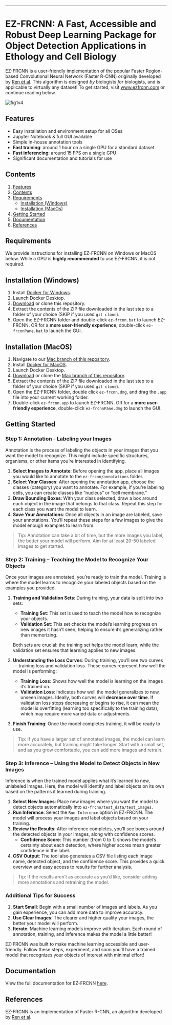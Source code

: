 ---
# EZ-FRCNN: A Fast, Accessible and Robust Deep Learning Package for Object Detection Applications in Ethology and Cell Biology
EZ-FRCNN is a user-friendly implementation of the popular Faster Region-based Convolutional Neural Network (Faster R-CNN) originally developed by [Ren et al](https://ieeexplore.ieee.org/document/7485869). This algorithm is designed *by* biologists *for* biologists, and is applicable to virtually any dataset! To get started, visit www.ezfrcnn.com or continue reading below.

![fig1v4](https://github.com/user-attachments/assets/4c9122a1-6fc1-4a39-9d61-5aa0b0c71db0)

## Features
- Easy installation and environment setup for all OSes
- Jupyter Notebook & full GUI available
- Simple in-house annotation tools
- **Fast training**: around 1 hour on a single GPU for a standard dataset
- **Fast inferencing**: around 15 FPS on a single GPU
- Significant documentation and tutorials for use

## Contents
1. [Features](#features)
2. [Contents](#contents)
3. [Requirements](#requirements)
    - [Installation (Windows)](#installation-windows)
    - [Installation (MacOs)](#installation-macos)
4. [Getting Started](#getting-started)
5. [Documentation](#documentation)
6. [References](#references)

## Requirements
We provide instructions for installing EZ-FRCNN on Windows or MacOS below. While a GPU is **highly recommended** to use EZ-FRCNN, it is not required.

## Installation (Windows)
1. Install [Docker for Windows](https://docs.docker.com/desktop/setup/install/windows-install/).
2. Launch Docker Desktop.
3. [Download](https://minhaskamal.github.io/DownGit/#/home?url=https://github.com/JacobWheelock/ez-frcnn) or clone this repository.
4. Extract the contents of the ZIP file downloaded in the last step to a folder of your choice (SKIP if you used `git clone`).
5. Open the EZ-FRCNN folder and double-click `ez-frcnn.bat` to launch EZ-FRCNN. OR for a **more user-friendly experience**, double-click `ez-frcnnPane.bat` to launch the GUI.

## Installation (MacOS)
1. Navigate to our [Mac branch of this repository](https://github.com/JacobWheelock/ez-frcnn/tree/mac).
2. Install [Docker for MacOS](https://docs.docker.com/desktop/install/mac-install/).
3. Launch Docker Desktop.
4. [Download](https://minhaskamal.github.io/DownGit/#/home?url=https://github.com/JacobWheelock/ez-frcnn/tree/mac) or clone the [Mac branch of this repository](https://github.com/JacobWheelock/ez-frcnn/tree/mac).
5. Extract the contents of the ZIP file downloaded in the last step to a folder of your choice (SKIP if you used `git clone`).
6. Open the EZ-FRCNN folder, double click `ez-frcnn.dmg`, and drag the `.app` file into your current working folder.
7. Double-click `ez-frcnn.app` to launch EZ-FRCNN. OR for a **more user-friendly experience**, double-click `ez-frcnnPane.dmg` to launch the GUI.

## Getting Started
### Step 1: Annotation - Labeling your Images
Annotation is the process of labeling the objects in your images that you want the model to recognize. This might include specific structures, organisms, or other items you’re interested in identifying.
1. **Select Images to Annotate**: Before opening the app, place all images you would like to annotate to the `ez-frcnn/annotations` folder.
2. **Select Your Classes**: After opening the annotation app, choose the classes (category) you want to annotate. For example, if you’re labeling cells, you can create classes like “nucleus” or “cell membrane.”
3. **Draw Bounding Boxes**: With your class selected, draw a box around each object in the image that belongs to that class. Repeat this step for each class you want the model to learn.
4. **Save Your Annotations**: Once all objects in an image are labeled, save your annotations. You’ll repeat these steps for a few images to give the model enough examples to learn from.
>Tip: Annotation can take a bit of time, but the more images you label, the better your model will perform. Aim for at least 20-50 labeled images to get started.

### Step 2: Training – Teaching the Model to Recognize Your Objects
Once your images are annotated, you’re ready to train the model. Training is where the model learns to recognize your labeled objects based on the examples you provided.
1. **Training and Validation Sets**: During training, your data is split into two sets:
    - **Training Set**: This set is used to teach the model how to recognize your objects.
    - **Validation Set**: This set checks the model’s learning progress on new images it hasn’t seen, helping to ensure it’s generalizing rather than memorizing.
      
    Both sets are crucial: the training set helps the model learn, while the validation set ensures that learning applies to new images.

2. **Understanding the Loss Curves**: During training, you’ll see two curves— training loss and validation loss. These curves represent how well the model is performing:
   - **Training Loss**: Shows how well the model is learning on the images it’s trained on.
   - **Validation Loss**: Indicates how well the model generalizes to new, unseen images.
    Ideally, both curves will **decrease over time**. If validation loss stops decreasing or begins to rise, it can mean the model is overfitting (learning too specifically to the training data), which may require more varied data or adjustments.
3. **Finish Training**: Once the model completes training, it will be ready to use.
>Tip: If you have a larger set of annotated images, the model can learn more accurately, but training might take longer. Start with a small set, and as you grow comfortable, you can add more images and retrain.

### Step 3: Inference – Using the Model to Detect Objects in New Images
Inference is when the trained model applies what it’s learned to new, unlabeled images. Here, the model will identify and label objects on its own based on the patterns it learned during training.
1. **Select New Images**: Place new images where you want the model to detect objects automatically into `ez-frcnn/test_data/test_images`.
2. **Run Inference**: Select the `Run Inference` option in EZ-FRCNN. The model will process your images and label objects based on your training.
3. **Review the Results**: After inference completes, you’ll see boxes around the detected objects in your images, along with confidence scores.
   - **Confidence Score**: This number (from 0 to 1) shows the model’s certainty about each detection, where higher scores mean greater confidence in the label.
5. **CSV Output**: The tool also generates a CSV file listing each image name, detected object, and the confidence score. This provides a quick overview and easy access to results for further analysis.
>Tip: If the results aren’t as accurate as you’d like, consider adding more annotations and retraining the model.

### Additional Tips for Success
1. **Start Small**: Begin with a small number of images and labels. As you gain experience, you can add more data to improve accuracy.
2. **Use Clear Images**: The clearer and higher quality your images, the better your model will perform.
3. **Iterate**: Machine learning models improve with iteration. Each round of annotation, training, and inference makes the model a little better!

EZ-FRCNN was built to make machine learning accessible and user-friendly. Follow these steps, experiment, and soon you’ll have a trained model that recognizes your objects of interest with minimal effort!

## Documentation
View the full documentation for EZ-FRCNN [here](https://erinshappell.github.io/ez-frcnn-docs).

## References
EZ-FRCNN is an implementation of Faster R-CNN, an algorithm developed by [Ren et al](https://ieeexplore.ieee.org/document/7485869).
